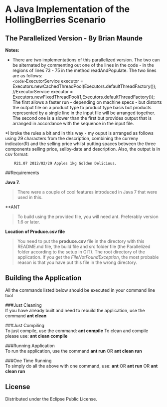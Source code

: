 # A Java Implementation of the HollingBerries Scenario
## The Parallelized Version - By Brian Maunde

**Notes:**
*   There are two implementations of this parallelized version. The two can be alternated by commenting out one of the lines in the code - in the regions of lines 73 - 75 in the method readAndPopulate. The two lines are as follows:  
	`<code>`ExecutorService executor = Executors.newCachedThreadPool(Executors.defaultThreadFactory());   
        //ExecutorService executor = Executors.newFixedThreadPool(1,Executors.defaultThreadFactory());  
    The first allows a faster run - depending on machine specs - but distorts the output file on a product type to product type basis but products represented by a single line in the input file will be arranged together.  
The second one is a slower than the first but provides output that is arranged in accordance with the sequence in the input file.
	
*I broke the rules a bit and in this way - my ouput is arranged as follows using 29 characters from the description, combining the curreny indicator(R) and the selling price whilst putting spaces between the three components selling price, sellby-date and description. Also, the output is in csv format:

    	R21.07 2012/02/29 Apples 1kg Golden Delicious.
 

##Requirements

**Java 7.**   
>There were a couple of cool features introduced in Java 7 that were used in this.  

**ANT   
>To build using the provided file, you will need ant.    Preferably version 1.6 or later.

**Location of Produce.csv file**   
>You need to put the **produce.csv** file in the directory with this README.md file, the build file and src folder file (the Parallelized folder according to the setup in GIT). The root directory of the application. If you get the *FileNotFoundException*, the most probable reason is that you have put this file in the wrong directory.

## Building the Application    

All the commands listed below should be executed in your command line tool

###Just Cleaning   
  	If you have already built and need to rebuild the application, use the command  **ant clean**

###Just Compiling   
  	To just compile, use the command:      **ant compile**     To clean and compile please use:       **ant clean compile**	    	

###Running Application      
  	To run the application, use the command    **ant run** OR    **ant clean run**

###One Time Running   
	To simply do all the above with one command, use:    **ant** OR    **ant run** OR    **ant clean run**  


## License

Distributed under the Eclipse Public License.